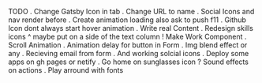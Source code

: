 TODO
. Change Gatsby Icon in tab
. Change URL to name
. Social Icons and nav render before 
. Create animation loading also ask to push f11
. Github Icon dont always start hover animation
. Write real Content
. Redesign skills icons 
  ^ maybe put on a side of the text column
! Make Work Component
. Scroll Animation
. Animation delay for button in Form
. Img blend effect or any
. Recieving email from form
. And working solcial icons
. Deploy some apps on gh pages or netify
. Go home on sunglasses icon
? Sound effects on actions
. Play arround with fonts
